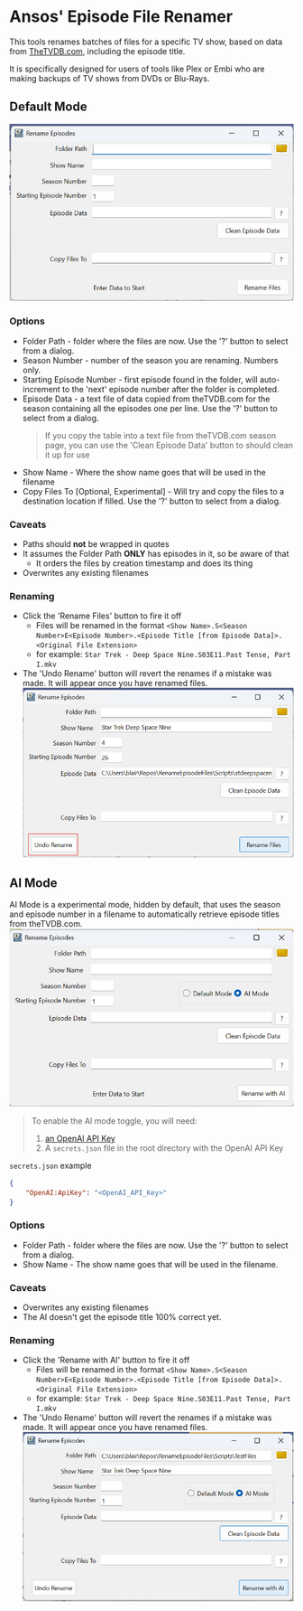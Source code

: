 # Ansos' Episode File Renamer

This tools renames batches of files for a specific TV show, based on data from [TheTVDB.com](https://www.thetvdb.com/), including the episode title.

It is specifically designed for users of tools like Plex or Embi who are making backups of TV shows from DVDs or Blu-Rays.

## Default Mode

![Screenshot of Rename Episodes app](renep-default.png)

### Options

- Folder Path - folder where the files are now. Use the '?' button to select from a dialog.
- Season Number - number of the season you are renaming. Numbers only.
- Starting Episode Number - first episode found in the folder, will auto-increment to the 'next' episode number after the folder is completed.
- Episode Data - a text file of data copied from theTVDB.com for the season containing all the episodes one per line. Use the '?' button to select from a dialog.
  > If you copy the table into a text file from theTVDB.com season page, you can use the 'Clean Episode Data' button to should clean it up for use
- Show Name - Where the show name goes that will be used in the filename
- Copy Files To [Optional, Experimental] - Will try and copy the files to a destination location if filled. Use the '?' button to select from a dialog.

### Caveats

- Paths should **not** be wrapped in quotes
- It assumes the Folder Path **ONLY** has episodes in it, so be aware of that
  - It orders the files by creation timestamp and does its thing
- Overwrites any existing filenames
  
### Renaming

- Click the 'Rename Files' button to fire it off
  - Files will be renamed in the format `<Show Name>.S<Season Number>E<Episode Number>.<Episode Title [from Episode Data]>.<Original File Extension>`
  - for example: `Star Trek - Deep Space Nine.S03E11.Past Tense, Part I.mkv`
- The 'Undo Rename' button will revert the renames if a mistake was made. It will appear once you have renamed files.![Screenshot of Rename Episodes app with Undo Rename shown](renep-default-undo.png)

## AI Mode

AI Mode is a experimental mode, hidden by default, that uses the season and episode number in a filename to automatically retrieve episode titles from theTVDB.com.
![Screenshot of Rename Episodes app in AI mode](renep-ai.png)

> To enable the AI mode toggle, you will need:
>
> 1. [an OpenAI API Key](https://platform.openai.com/docs/quickstart?desktop-os=windows)
> 2. A `secrets.json` file in the root directory with the OpenAI API Key

`secrets.json` example

``` json
{
    "OpenAI:ApiKey": "<OpenAI_API_Key>"
}
```

### Options

- Folder Path - folder where the files are now. Use the '?' button to select from a dialog.
- Show Name - The show name goes that will be used in the filename.

### Caveats

- Overwrites any existing filenames
- The AI doesn't get the episode title 100% correct yet.

### Renaming

- Click the 'Rename with AI' button to fire it off
  - Files will be renamed in the format `<Show Name>.S<Season Number>E<Episode Number>.<Episode Title [from Episode Data]>.<Original File Extension>`
  - for example: `Star Trek - Deep Space Nine.S03E11.Past Tense, Part I.mkv`
- The 'Undo Rename' button will revert the renames if a mistake was made. It will appear once you have renamed files.![Screenshot of Rename Episodes app with Undo Rename shown](renep-ai-undo.png)